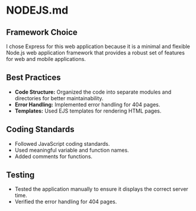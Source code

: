 # NODEJS.md

## Framework Choice

I chose Express for this web application because it is a minimal and flexible Node.js web application framework that provides a robust set of features for web and mobile applications.

## Best Practices

- **Code Structure:** Organized the code into separate modules and directories for better maintainability.
- **Error Handling:** Implemented error handling for 404 pages.
- **Templates:** Used EJS templates for rendering HTML pages.

## Coding Standards

- Followed JavaScript coding standards.
- Used meaningful variable and function names.
- Added comments for functions.

## Testing

- Tested the application manually to ensure it displays the correct server time.
- Verified the error handling for 404 pages.